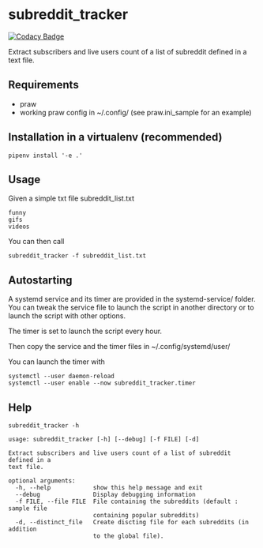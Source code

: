# subreddit_tracker

[![Codacy Badge](https://api.codacy.com/project/badge/Grade/5fbad580efe24b898e80ec7cd64345c9)](https://app.codacy.com/app/dbeley/subreddit_tracker?utm_source=github.com&utm_medium=referral&utm_content=dbeley/subreddit_tracker&utm_campaign=Badge_Grade_Dashboard)

Extract subscribers and live users count of a list of subreddit defined in a text file.

## Requirements

- praw
- working praw config in ~/.config/ (see praw.ini_sample for an example)

## Installation in a virtualenv (recommended)

```
pipenv install '-e .'
```

## Usage

Given a simple txt file subreddit_list.txt

```
funny
gifs
videos
```

You can then call

```
subreddit_tracker -f subreddit_list.txt
```

## Autostarting

A systemd service and its timer are provided in the systemd-service/ folder. You can tweak the service file to launch the script in another directory or to launch the script with other options.

The timer is set to launch the script every hour.

Then copy the service and the timer files in ~/.config/systemd/user/

You can launch the timer with

```
systemctl --user daemon-reload
systemctl --user enable --now subreddit_tracker.timer
```

## Help

```
subreddit_tracker -h
```

```
usage: subreddit_tracker [-h] [--debug] [-f FILE] [-d]

Extract subscribers and live users count of a list of subreddit defined in a
text file.

optional arguments:
  -h, --help            show this help message and exit
  --debug               Display debugging information
  -f FILE, --file FILE  File containing the subreddits (default : sample file
                        containing popular subreddits)
  -d, --distinct_file   Create discting file for each subreddits (in addition
                        to the global file).
```
